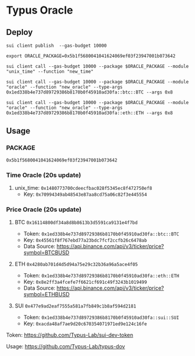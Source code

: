 # Typus Oracle

## Deploy

`sui client publish  --gas-budget 10000`

`export ORACLE_PACKAGE=0x5b1f5680041041624069ef03f23947001b073642`

`sui client call --gas-budget 10000 --package $ORACLE_PACKAGE --module "unix_time" --function "new_time"`

`sui client call --gas-budget 10000 --package $ORACLE_PACKAGE --module "oracle" --function "new_oracle" --type-args  0x1ed338b4e737d89729386b8170b0f45910ad30fa::btc::BTC --args 0x8`

`sui client call --gas-budget 10000 --package $ORACLE_PACKAGE --module "oracle" --function "new_oracle" --type-args  0x1ed338b4e737d89729386b8170b0f45910ad30fa::eth::ETH --args 0x8`

## Usage

### PACKAGE
`0x5b1f5680041041624069ef03f23947001b073642`

### Time Oracle (20s update)

1. unix_time: `0x1480773700cdeecfbac028f5345ec8f472750ef8`
   * Key: `0x70994349ab48543e87aa8cd75a06c82f3e445554`

### Price Oracle (20s update)

1. BTC `0x16114800df34a8d8b8613b3d5591ca9131e4f7bd`
    * Token: `0x1ed338b4e737d89729386b8170b0f45910ad30fa::btc::BTC`
    * Key: `0x45561f8f767ebd77a23bdc7fcf2ccfb26c6478ab`
    * Data Source: https://api.binance.com/api/v3/ticker/price?symbol=BTCBUSD 


2. ETH `0x4280ab701d4d5d94a75e29c32b36a96a5ace4f05`
    * Token: `0x1ed338b4e737d89729386b8170b0f45910ad30fa::eth::ETH`
    * Key: `0x8e2ff3a4fcefe7f6621cf691c49f3243b1019499`
    * Data Source: https://api.binance.com/api/v3/ticker/price?symbol=ETHBUSD 

3. SUI `0x477e9ad2eaf7555a581a7fb849c1b8af594d2181`
    * Token: `0x1ed338b4e737d89729386b8170b0f45910ad30fa::sui::SUI`
    * Key: `0xacda48af7ae9d20c670354071971ed9e124c16fe`

Token: https://github.com/Typus-Lab/sui-dev-token

Usage: https://github.com/Typus-Lab/typus-dov

<!-- ## Supra Oracle
https://supraoracles.com

`sui client call --gas-budget 10000 --package $PACKAGE --module "supra" --function "retrieve_price" --args 0xc40820e20346809f11f0bd04e954792f897a84d0 btc_usdt` -->
